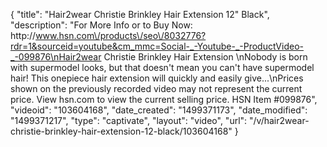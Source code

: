 {
    "title": "Hair2wear Christie Brinkley Hair Extension  12\" Black",
    "description": "For More Info or to Buy Now: http:\/\/www.hsn.com\/products\/seo\/8032776?rdr=1&sourceid=youtube&cm_mmc=Social-_-Youtube-_-ProductVideo-_-099876\nHair2wear Christie Brinkley Hair Extension  \nNobody is born with supermodel looks, but that doesn't mean you can't have supermodel hair! This onepiece hair extension will quickly and easily give...\nPrices shown on the previously recorded video may not represent the current price.  View hsn.com to view the current selling price. HSN Item #099876",
    "videoid": "103604168",
    "date_created": "1499371173",
    "date_modified": "1499371217",
    "type": "captivate",
    "layout": "video",
    "url": "\/v\/hair2wear-christie-brinkley-hair-extension-12-black\/103604168"
}